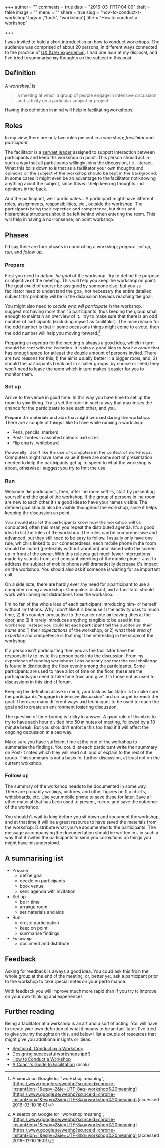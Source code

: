 +++
author = ""
comments = true
date = "2016-03-11T17:04:00"
draft = false
image = ""
menu = ""
share = true
slug = "how-to-conduct-a-workshop"
tags = ["tools", "workshop"]
title = "How to conduct a workshop"

+++

I was invited to hold a short introduction on how to conduct workshops. The audience was comprised of about 20 persons, in different ways connected to the practice of [UX (User experience)](https://en.wikipedia.org/wiki/User_experience). I had one hour at my disposal, and I've tried to summarise my thoughts on the subject in this post.

## Definition

A *workshop*[^n] is

> a meeting at which a group of people engage in intensive discussion and activity on a particular subject or project.

Having this definition in mind will help in facilitating workshops.

## Roles

In my view, there are only two roles present in a workshop; *facilitator* and *participant*.

The facilitator is a [servant leader](https://en.wikipedia.org/wiki/Servant_leadership) assigned to support interaction between participants and keep the workshop on point. This person should act in such a way that all participants willingly joins the discussion, i.e. interact. What this boils down to is that as a facilitator your own thoughts and opinions on the subject of the workshop should be kept in the background. In some cases it might even be an advantage to the facilitator not knowing anything about the subject, since this will help keeping thoughts and opinions in the back.

And the participant, well, participates...  A participant might have different roles, assignments, responsibilities, etc., outside the workshop. The participants bring their expertise and competence, but titles and hierarchical structures should be left behind when entering the room. This will help in having a no-nonsense, on point workshop.

## Phases

I'd say there are four phases in conducting a workshop; *prepare*, *set up*, *run*, and *follow up*.

### Prepare

First you need to *define the goal* of the workshop. Try to define the purpose or objective of the meeting. This will help you keep the workshop on point. The goal could of course be assigned by someone else, but you as facilitator need to understand the goal, not necessary the entire detailed subject that probably will be in the discussion towards reaching the goal.

You might also need to *decide who will participate* in the workshop. I suggest not having more than 15 participants, thus keeping the group small enough to maintain an overview of it. I try to make sure that there is an odd number of participants (excluding myself as facilitator). The main reason for the odd number is that in some occasions things might come to a vote, then the odd number will help you moving forward.[^n]

Preparing an *agenda* for the meeting is always a good idea, which in turn should be sent with the invitation. It is also a good idea to *book a venue* that has enough space for at least the double amount of persons invited. There are two reasons for this; 1) the air is usually better in a bigger room, and; 2) should the participants break out in smaller groups (by choice or need) they won't need to leave the room which in turn makes it easier for you to monitor them.

### Set up

Arrive to the venue in good time. In this way you have time to set up the room to your liking. Try to set the room in such a way that maximises the chance for the participants to see each other, and you.

Prepare the materials and aids that might be used during the workshop. There are a couple of things I like to have while running a workshop:

* Pens, pencils, markers
* Post-it notes in assorted colours and sizes
* Flip charts, whiteboard

Personally I don't like the use of computers in the context of workshops. Computers might have some value if there are some sort of presentation needed to help the participants get up to speed to what the workshop is about, otherwise I suggest you try to limit the use.

### Run

Welcome the participants, then, after the room settles, start by presenting yourself and the goal of the workshop. If the group of persons  in the room are new to each other it's a good idea to have your names visible. The defined goal should also be visible throughout the workshop, since it helps keeping the discussion on point.

You should also let the participants know how the workshop will be conducted, often this mean you repeat the distributed agenda. It's a good idea to list the rules of the workshop. The rules can be comprehensive and advanced, but they still need to be easy to follow. I usually only have one rule, which is linked to our connectedness; each mobile phone in the room should be muted (preferably without vibration) and placed with the screen up in front of the owner. With this rule you get much fewer interruptions made by sounds from, and constant checking of the mobile phone. Just to address the subject of mobile phones will dramatically decrease it's impact on the workshop. You should also ask if someone is waiting for an important call. 

On a side note, there are hardly ever any need for a participant to use a computer during a workshop. Computers distract, and a facilitator should work with ironing out distractions from the workshop.

I'm no fan of the whole idea of each participant introducing him- or herself without limitations. Why I don't like it is because 1) the activity uses to much time, 2) it's counter-productive to the earlier note on leaving titles at the door, and 3) it rarely introduces anything tangible to be used in the workshop. Instead you could let each participant tell the auditorium their *name* and 1) their *expectations* of the workshop, or 2) what their *area of expertise* and competence is that might be interesting in the scope of the workshop.

If a person isn't participating then you as the facilitator have the responsibility to invite this person back into the discussion. From my experience of running workshops I can honestly say that the real challenge is found in distributing the floor evenly among the participants. Some participants are used to have a lot of time on the floor, these are the participants you need to take time from and give it to those not as used to discussions in this kind of forum.

Keeping the definition above in mind, your task as facilitator is to make sure the participants "engage in intensive discussion" and on target to reach the goal. There are many different ways and techniques to be used to reach the goal and to create an environment fostering discussion.

The question of time-boxing is tricky to answer. A good rule of thumb is to try to have each hour divided into 50 minutes of meeting, followed by a 10 minute break. But you shouldn't enforce this too hard if it will affect the ongoing discussion in a bad way.

Make sure you have sufficient time at the end of the workshop to summarise the findings. You could let each participant write their summary on Post-it notes which they will read out loud or explain to the rest of the group. This summary is not a basis for further discussion, at least not on the current workshop.

### Follow up

The summary of the workshop needs to be documented in some way. There are probably writings, pictures, and other figures on flip charts, whiteboards, etc. Use your mobile phone to save these for later. Save all other material that has been used to present, record and save the outcome of the workshop.

You shouldn't wait to long before you sit down and document the workshop, and at that time it will be a great resource to have saved the materials from the workshop. Distribute what you've documented to the participants. The message accompanying the documentation should be written in a in such a way that it invites the participants to send you corrections on things you might have misunderstood.

## A summarising list

* Prepare
    * define goal
    * decide on participants
    * book venue
    * send agenda with invitation
* Set up
    * be in time
    * arrange room
    * set materials and aids
* Run
    * create participation
    * keep on point
    * summarise findings
* Follow up
    * document and distribute

## Feedback

Asking for feedback is always a good idea. You could ask this from the whole group at the end of the meeting, or, better yet, ask a participant prior to the workshop to take special notes on your performance.

With feedback you will improve much more rapid than if you try to improve on your own thinking and experiences.

## Further reading

Being a facilitator at a workshop is an art and a sort of acting. You will have to create your own definition of what it means to be an facilitator. I've tried to give you my thoughts on this, and below I list a couple of resources that might give you additional insights or ideas.

* [Section 4. Conducting a Workshop](http://ctb.ku.edu/en/table-of-contents/structure/training-and-technical-assistance/workshops/main)
* [Designing successful workshops](https://www.mcgill.ca/medicinefacdev/files/medicinefacdev/DesigningWorkshopsWorkbook.pdf) (pdf)
* [How to Conduct a Workshop](http://www.wikihow.com/Conduct-a-Workshop)
* [A Coach's Guide to Facilitation](https://leanpub.com/facilitation) (book)

[^n]: A search on Google for "workshop meaning", [https://www.google.se/webhp?sourceid=chrome-instant&ion=1&espv=2&ie=UTF-8#q=workshop%20meaning](https://www.google.se/webhp?sourceid=chrome-instant&ion=1&espv=2&ie=UTF-8#q=workshop%20meaning) (accessed 2016-02-10 16:01)
[^n]: The suggestion of using voting in a workshop should not come from the facilitator, but rather from the participants. This will usually happen when the normal discussion has hit a brick wall and there's no other way forward.
